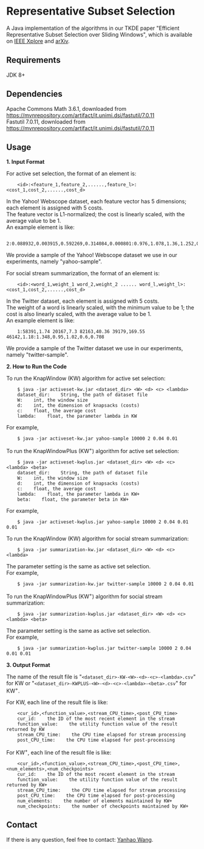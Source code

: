 # Representative Subset Selection ##
A Java implementation of the algorithms in our TKDE paper "Efficient Representative Subset Selection over Sliding Windows", which is available on [IEEE Xplore](https://ieeexplore.ieee.org/document/8410031/) and [arXiv](https://arxiv.org/abs/1706.04764).

## Requirements ##
JDK 8+

## Dependencies ##
Apache Commons Math 3.6.1, downloaded from <https://mvnrepository.com/artifact/it.unimi.dsi/fastutil/7.0.11>   
Fastutil 7.0.11, downloaded from <https://mvnrepository.com/artifact/it.unimi.dsi/fastutil/7.0.11>

## Usage ##

**1. Input Format**

For active set selection, the format of an element is:   
```
    <id>:<feature_1,feature_2,......,feature_l>:<cost_1,cost_2,......,cost_d>   
```
In the Yahoo! Webscope dataset, each feature vector has 5 dimensions; each element is assigned with 5 costs.   
The feature vector is L1-normalized; the cost is linearly scaled, with the average value to be 1.   
An example element is like:   
```
    2:0.088932,0.003915,0.592269,0.314084,0.000801:0.976,1.078,1.36,1.252,0.472   
```
We provide a sample of the Yahoo! Webscope dataset we use in our experiments, namely "yahoo-sample".   
   
For social stream summarization, the format of an element is:   
```
    <id>:<word_1,weight_1 word_2,weight_2 ...... word_l,weight_l>:<cost_1,cost_2,......,cost_d>   
```
In the Twitter dataset, each element is assigned with 5 costs.   
The weight of a word is linearly scaled, with the minimum value to be 1; the cost is also linearly scaled, with the average value to be 1.   
An example element is like:   
```
    1:58391,1.74 20167,7.3 82163,40.36 39179,169.55 46142,1.18:1.348,0.95,1.02,0.6,0.708   
```
We provide a sample of the Twitter dataset we use in our experiments, namely "twitter-sample".   

**2. How to Run the Code**

To run the KnapWindow (KW) algorithm for active set selection:   
```
    $ java -jar activeset-kw.jar <dataset_dir> <W> <d> <c> <lambda>   
    dataset_dir:    String, the path of dataset file   
    W:    int, the window size   
    d:    int, the dimension of knapsacks (costs)   
    c:    float, the average cost   
    lambda:    float, the parameter lambda in KW   
```
For example,  
``` 
    $ java -jar activeset-kw.jar yahoo-sample 10000 2 0.04 0.01   
```
   
To run the KnapWindowPlus (KW<sup>+</sup>) algorithm for active set selection:   
```
    $ java -jar activeset-kwplus.jar <dataset_dir> <W> <d> <c> <lambda> <beta>   
    dataset_dir:    String, the path of dataset file   
    W:    int, the window size   
    d:    int, the dimension of knapsacks (costs)   
    c:    float, the average cost   
    lambda:    float, the parameter lambda in KW+   
    beta:    float, the parameter beta in KW+   
```
For example,  
``` 
    $ java -jar activeset-kwplus.jar yahoo-sample 10000 2 0.04 0.01 0.01   
```
   
To run the KnapWindow (KW) algorithm for social stream summarization:   
```
    $ java -jar summarization-kw.jar <dataset_dir> <W> <d> <c> <lambda>   
```
   
The parameter setting is the same as active set selection.   
For example,   
```
    $ java -jar summarization-kw.jar twitter-sample 10000 2 0.04 0.01   
```
   
To run the KnapWindowPlus (KW<sup>+</sup>) algorithm for social stream summarization:   
```
    $ java -jar summarization-kwplus.jar <dataset_dir> <W> <d> <c> <lambda> <beta>   
```
   
The parameter setting is the same as active set selection.   
For example,   
```
    $ java -jar summarization-kwplus.jar twitter-sample 10000 2 0.04 0.01 0.01   
```

**3. Output Format**

The name of the result file is "`<dataset_dir>-KW-<W>-<d>-<c>-<lambda>.csv`" for KW or "`<dataset_dir>-KWPLUS-<W>-<d>-<c>-<lambda>-<beta>.csv`" for KW<sup>+</sup>.   
   
For KW, each line of the result file is like:   
```
    <cur_id>,<function_value>,<stream_CPU_time>,<post_CPU_time>   
    cur_id:    the ID of the most recent element in the stream   
    function_value:    the utility function value of the result returned by KW   
    stream_CPU_time:    the CPU time elapsed for stream processing   
    post_CPU_time:    the CPU time elapsed for post-processing   
```
   
For KW<sup>+</sup>, each line of the result file is like:   
```
    <cur_id>,<function_value>,<stream_CPU_time>,<post_CPU_time>,<num_elements>,<num_checkpoints>   
    cur_id:    the ID of the most recent element in the stream   
    function_value:    the utility function value of the result returned by KW+   
    stream_CPU_time:    the CPU time elapsed for stream processing   
    post_CPU_time:    the CPU time elapsed for post-processing   
    num_elements:    the number of elements maintained by KW+   
    num_checkpoints:    the number of checkpoints maintained by KW+   
```

## Contact ##
If there is any question, feel free to contact: [Yanhao Wang](mailto:yanhao90@comp.nus.edu.sg).
